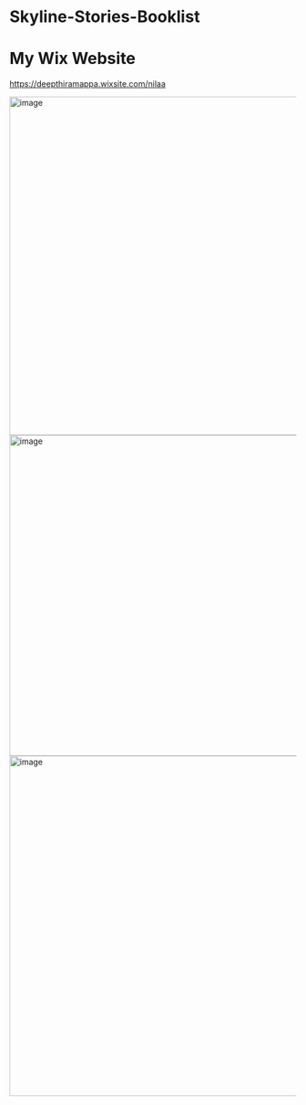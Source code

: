 # Skyline-Stories-Booklist

# My Wix Website
https://deepthiramappa.wixsite.com/nilaa

<img width="1335" height="593" alt="image" src="https://github.com/user-attachments/assets/e1f8a8d8-12ad-447e-b2a6-634a65a4aa34" />


<img width="1310" height="562" alt="image" src="https://github.com/user-attachments/assets/8edc308f-c8e1-4dad-950b-7b6041ca15a9" />


<img width="1341" height="596" alt="image" src="https://github.com/user-attachments/assets/cf7e8c50-5245-4a31-a07c-d35dafc22f23" />

